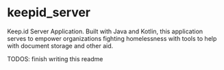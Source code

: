 # keepid_server
Keep.id Server Application. Built with Java and Kotlin, this application serves to empower organizations fighting homelessness with tools to help with document storage and other aid.

TODOS: finish writing this readme
